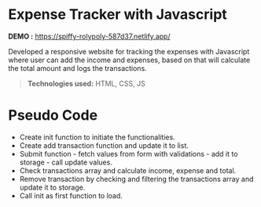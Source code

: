 # Expense Tracker with Javascript

**DEMO :** https://spiffy-rolypoly-587d37.netlify.app/

Developed a responsive website for tracking the expenses with Javascript where user can add the income and expenses, based on that will calculate the total amount and logs the transactions.

> **Technologies used:** HTML, CSS, JS

# Pseudo Code

 - Create init function to initiate the functionalities.
 - Create add transaction function and update it to list.
 - Submit function - fetch values from form with validations - add it to storage - call update values.
 - Check transactions array and calculate income, expense and total.
 - Remove transaction by checking and filtering the transactions array and update it to storage.
 - Call init as first function to load.